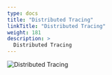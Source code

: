 ```yaml
---
type: docs
title: "Distributed Tracing"
linkTitle: "Distributed Tracing"
weight: 181
description: >
  Distributed Tracing
---
```


![Distributed Tracing](/images/bootcamp-slides/microservices-bootcamp/Slide181.PNG)
